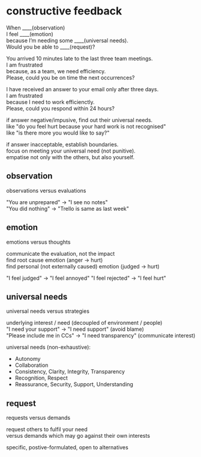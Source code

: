 # constructive feedback

When ____(observation)  
I feel ____(emotion)  
because I’m needing some ____(universal needs).  
Would you be able to ____(request)?

You arrived 10 minutes late to the last three team meetings.  
I am frustrated  
because, as a team, we need efficiency.  
Please, could you be on time the next occurrences?

I have received an answer to your email only after three days.  
I am frustrated  
because I need to work efficienctly.  
Please, could you respond within 24 hours?

if answer negative/impusive, find out their universal needs.  
like "do you feel hurt because your hard work is not recognised"  
like "is there more you would like to say?"

if answer inacceptable, establish boundaries.  
focus on meeting your universal need (not punitive).  
empatise not only with the others, but also yourself.

## observation

observations versus evaluations

"You are unprepared" -> "I see no notes"  
"You did nothing" -> "Trello is same as last week"

## emotion

emotions versus thoughts

communicate the evaluation, not the impact  
find root cause emotion (anger -> hurt)  
find personal (not externally caused) emotion (judged -> hurt)

"I feel judged" -> "I feel annoyed"
"I feel rejected" -> "I feel hurt"

## universal needs

universal needs versus strategies

underlying interest / need (decoupled of environment / people)  
"I need your support" -> "I need support" (avoid blame)  
"Please include me in CCs" -> "I need transparency" (communicate interest)

universal needs (non-exhaustive):
- Autonomy
- Collaboration
- Consistency, Clarity, Integrity, Transparency
- Recognition, Respect
- Reassurance, Security, Support, Understanding


## request

requests versus demands

request others to fulfil your need  
versus demands which may go against their own interests

specific, postive-formulated, open to alternatives

